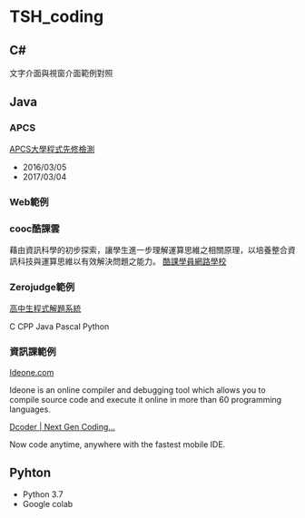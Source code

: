 # TSH_coding

## C#
文字介面與視窗介面範例對照

## Java
### APCS
[APCS大學程式先修檢測](https://apcs.csie.ntnu.edu.tw/)
* 2016/03/05
* 2017/03/04
### Web範例
### cooc酷課雲
藉由資訊科學的初步探索，讓學生進一步理解運算思維之相關原理，以培養整合資訊科技與運算思維以有效解決問題之能力。
[酷課學員網路學校](https://ono.tp.edu.tw/course/3043)
### Zerojudge範例
[高中生程式解題系統](https://zerojudge.tw/)

C CPP Java Pascal Python
### 資訊課範例
[Ideone.com](https://ideone.com/)

Ideone is an online compiler and debugging tool which allows you to compile source code and execute it online in more than 60 programming languages.

[Dcoder | Next Gen Coding...](https://dcoder.tech/)

Now code anytime, anywhere 
with the fastest mobile IDE.

## Pyhton
* Python 3.7
* Google colab
